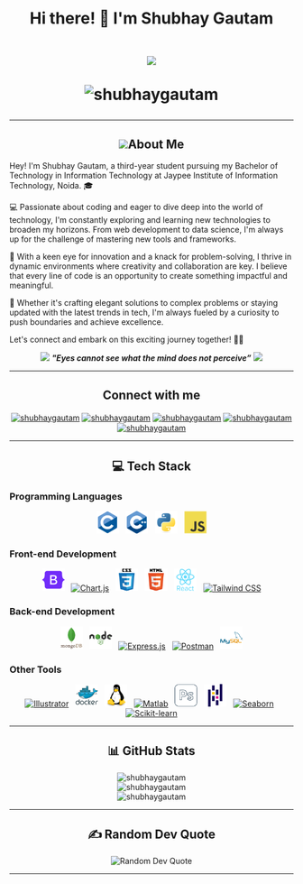 <h1 align="center">Hi there! 👋  I'm Shubhay Gautam </h1>
 <h1 align="center">
  <img src="https://readme-typing-svg.herokuapp.com?color=FF0000&center=true&lines=Software+Developer;Full+Stack+Web+Developer;Data+Structures+And+Algorithms;1500%2B+Hours+of+Coding+Experience" style="width: 500px;">
  <p align="center"> <img src="https://komarev.com/ghpvc/?username=shubhaygautam&label=Profile%20views&color=0e75b6&style=flat" alt="shubhaygautam" /> </p>
  
</h1>

---

<h2 align="center"> <picture><img src = "https://github.com/7oSkaaa/7oSkaaa/blob/main/Images/about_me.gif?raw=true" width = 50px></picture>About Me</h2>

<p align="left">Hey! I'm Shubhay Gautam, a third-year student pursuing my Bachelor of Technology in Information Technology at Jaypee Institute of Information Technology, Noida. 🎓</p>

<p align="left">💻 Passionate about coding and eager to dive deep into the world of technology, I'm constantly exploring and learning new technologies to broaden my horizons. From web development to data science, I'm always up for the challenge of mastering new tools and frameworks.</p>

<p align="left">🌟 With a keen eye for innovation and a knack for problem-solving, I thrive in dynamic environments where creativity and collaboration are key. I believe that every line of code is an opportunity to create something impactful and meaningful.</p>

<p align="left">🚀 Whether it's crafting elegant solutions to complex problems or staying updated with the latest trends in tech, I'm always fueled by a curiosity to push boundaries and achieve excellence.</p>

<p align="left">Let's connect and embark on this exciting journey together! 🚀✨</p>

<p align="center">
<img src="https://media.giphy.com/media/gH3LO09IOiZIqePwv9/giphy.gif" width="50" /> <b><i align="center"> "Eyes cannot see what the mind does not perceive”</i></b> <img src="https://media.giphy.com/media/qjqUcgIyRjsl2/giphy.gif" width="50" />
</p>


---



<h2 align="center">Connect with me</h2>
 
<p align="center">
<a href="https://linkedin.com/in/shubhaygautam" target="blank"><img align="center" src="https://raw.githubusercontent.com/rahuldkjain/github-profile-readme-generator/master/src/images/icons/Social/linked-in-alt.svg" alt="shubhaygautam" height="30" width="40" /></a>
<a href="https://instagram.com/shubhaygautam" target="blank"><img align="center" src="https://raw.githubusercontent.com/rahuldkjain/github-profile-readme-generator/master/src/images/icons/Social/instagram.svg" alt="shubhaygautam" height="30" width="40" /></a>
<a href="https://www.hackerrank.com/shubhaygautam" target="blank"><img align="center" src="https://raw.githubusercontent.com/rahuldkjain/github-profile-readme-generator/master/src/images/icons/Social/hackerrank.svg" alt="shubhaygautam" height="30" width="40" /></a>
<a href="https://www.leetcode.com/shubhaygautam" target="blank"><img align="center" src="https://raw.githubusercontent.com/rahuldkjain/github-profile-readme-generator/master/src/images/icons/Social/leet-code.svg" alt="shubhaygautam" height="30" width="40" /></a>
<a href="https://auth.geeksforgeeks.org/user/shubhaygautam" target="blank"><img align="center" src="https://raw.githubusercontent.com/rahuldkjain/github-profile-readme-generator/master/src/images/icons/Social/geeks-for-geeks.svg" alt="shubhaygautam" height="30" width="40" /></a>
</p>

---

<h2 align="center">💻 Tech Stack</h2>

### Programming Languages
<p align="center">
  <a href="https://www.cprogramming.com/" target="_blank" rel="noreferrer"><img src="https://raw.githubusercontent.com/devicons/devicon/master/icons/c/c-original.svg" alt="C" width="40" height="40"></a>&nbsp;&nbsp;
  <a href="https://www.w3schools.com/cpp/" target="_blank" rel="noreferrer"><img src="https://raw.githubusercontent.com/devicons/devicon/master/icons/cplusplus/cplusplus-original.svg" alt="C++" width="40" height="40"></a>&nbsp;&nbsp;
  <a href="https://www.python.org" target="_blank" rel="noreferrer"><img src="https://raw.githubusercontent.com/devicons/devicon/master/icons/python/python-original.svg" alt="Python" width="40" height="40"></a>&nbsp;&nbsp;
  <a href="https://developer.mozilla.org/en-US/docs/Web/JavaScript" target="_blank" rel="noreferrer"><img src="https://raw.githubusercontent.com/devicons/devicon/master/icons/javascript/javascript-original.svg" alt="JavaScript" width="40" height="40"></a>
</p>

### Front-end Development
<p align="center">
  <a href="https://getbootstrap.com/" target="_blank" rel="noreferrer"><img src="https://raw.githubusercontent.com/devicons/devicon/master/icons/bootstrap/bootstrap-plain.svg" alt="Bootstrap" width="40" height="40"></a>&nbsp;&nbsp;
  <a href="https://www.chartjs.org" target="_blank" rel="noreferrer"><img src="https://www.chartjs.org/media/logo-title.svg" alt="Chart.js" width="40" height="40"></a>&nbsp;&nbsp;
  <a href="https://www.w3schools.com/css/" target="_blank" rel="noreferrer"><img src="https://raw.githubusercontent.com/devicons/devicon/master/icons/css3/css3-original-wordmark.svg" alt="CSS" width="40" height="40"></a>&nbsp;&nbsp;
  <a href="https://www.w3.org/html/" target="_blank" rel="noreferrer"><img src="https://raw.githubusercontent.com/devicons/devicon/master/icons/html5/html5-original-wordmark.svg" alt="HTML5" width="40" height="40"></a>&nbsp;&nbsp;
  <a href="https://reactjs.org/" target="_blank" rel="noreferrer"><img src="https://raw.githubusercontent.com/devicons/devicon/master/icons/react/react-original-wordmark.svg" alt="React" width="40" height="40"></a>&nbsp;&nbsp;
  <a href="https://tailwindcss.com/" target="_blank" rel="noreferrer"><img src="https://www.vectorlogo.zone/logos/tailwindcss/tailwindcss-icon.svg" alt="Tailwind CSS" width="40" height="40"></a>
</p>

### Back-end Development
<p align="center">
  <a href="https://www.mongodb.com/" target="_blank" rel="noreferrer"><img src="https://raw.githubusercontent.com/devicons/devicon/master/icons/mongodb/mongodb-original-wordmark.svg" alt="MongoDB" width="40" height="40"></a>&nbsp;&nbsp;
  <a href="https://nodejs.org" target="_blank" rel="noreferrer"><img src="https://raw.githubusercontent.com/devicons/devicon/master/icons/nodejs/nodejs-original-wordmark.svg" alt="Node.js" width="40" height="40"></a>&nbsp;&nbsp;
  <a href="https://expressjs.com/" target="_blank" rel="noreferrer"><img src="https://www.vectorlogo.zone/logos/expressjs/expressjs-icon.svg" alt="Express.js" width="40" height="40"></a>&nbsp;&nbsp;
  <a href="https://www.postman.com/" target="_blank" rel="noreferrer"><img src="https://www.vectorlogo.zone/logos/getpostman/getpostman-icon.svg" alt="Postman" width="40" height="40"></a>&nbsp;&nbsp;
  <a href="https://www.mysql.com/" target="_blank" rel="noreferrer"><img src="https://raw.githubusercontent.com/devicons/devicon/master/icons/mysql/mysql-original-wordmark.svg" alt="MySQL" width="40" height="40"></a>
</p>

### Other Tools
<p align="center">
  <a href="https://www.adobe.com/in/products/illustrator.html" target="_blank" rel="noreferrer"><img src="https://www.vectorlogo.zone/logos/adobe_illustrator/adobe_illustrator-icon.svg" alt="Illustrator" width="40" height="40"></a>&nbsp;&nbsp;
  <a href="https://www.docker.com/" target="_blank" rel="noreferrer"><img src="https://raw.githubusercontent.com/devicons/devicon/master/icons/docker/docker-original-wordmark.svg" alt="Docker" width="40" height="40"></a>&nbsp;&nbsp;
  <a href="https://www.linux.org/" target="_blank" rel="noreferrer"><img src="https://raw.githubusercontent.com/devicons/devicon/master/icons/linux/linux-original.svg" alt="Linux" width="40" height="40"></a>&nbsp;&nbsp;
  <a href="https://www.mathworks.com/" target="_blank" rel="noreferrer"><img src="https://upload.wikimedia.org/wikipedia/commons/2/21/Matlab_Logo.png" alt="Matlab" width="40" height="40"></a>&nbsp;&nbsp;
  <a href="https://www.photoshop.com/en" target="_blank" rel="noreferrer"><img src="https://raw.githubusercontent.com/devicons/devicon/master/icons/photoshop/photoshop-line.svg" alt="Photoshop" width="40" height="40"></a>&nbsp;&nbsp;
  <a href="https://pandas.pydata.org/" target="_blank" rel="noreferrer"><img src="https://raw.githubusercontent.com/devicons/devicon/2ae2a900d2f041da66e950e4d48052658d850630/icons/pandas/pandas-original.svg" alt="Pandas" width="40" height="40"></a>&nbsp;&nbsp;
  <a href="https://seaborn.pydata.org/" target="_blank" rel="noreferrer"><img src="https://seaborn.pydata.org/_images/logo-mark-lightbg.svg" alt="Seaborn" width="40" height="40"></a>&nbsp;&nbsp;
  <a href="https://scikit-learn.org/" target="_blank" rel="noreferrer"><img src="https://upload.wikimedia.org/wikipedia/commons/0/05/Scikit_learn_logo_small.svg" alt="Scikit-learn" width="40" height="40"></a>
</p>


---
<h2 align = "center">📊 GitHub Stats</h2>
<div align="center">
  <img src="https://github-readme-stats.vercel.app/api/top-langs?username=shubhaygautam&theme=dark&hide_border=true&bg_color=0D1117&text_color=FFFFFF&show_icons=true&locale=en&layout=compact" alt="shubhaygautam" />
</div>

<div img align="center" style="width: 100%;"><img src="https://github-readme-stats.vercel.app/api?username=shubhaygautam&&theme=dark&hide_border=true&bg_color=0D1117&text_color=FFFFFF&icon_color=9CA3AF&show_icons=true&locale=en" alt="shubhaygautam" /></div>

<div align="center" style="width: 100%;"><img src="https://github-readme-streak-stats.herokuapp.com/?user=shubhaygautam&theme=dark&hide_border=true&background=0D1117&stroke=FFFFFF&ring=1F6FEB&fire=1F6FEB&currStreakLabel=FFFFFF&sideNums=9CA3AF&currStreakNum=FFFFFF&sideLabels=9CA3AF" alt="shubhaygautam" />
</div>


---

<h2 align="center">✍ Random Dev Quote</h2>

<p align="center">
  <img src="https://quotes-github-readme.vercel.app/api?type=horizontal&theme=dark" alt="Random Dev Quote" />
</p>

---
